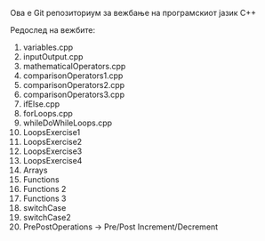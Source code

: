 Ова е Git репозиториум за вежбање на програмскиот јазик C++

Редослед на вежбите:
1. variables.cpp
2. inputOutput.cpp
3. mathematicalOperators.cpp
4. comparisonOperators1.cpp
5. comparisonOperators2.cpp
6. comparisonOperators3.cpp
7. ifElse.cpp
8. forLoops.cpp
9. whileDoWhileLoops.cpp
10. LoopsExercise1
11. LoopsExercise2
12. LoopsExercise3
13. LoopsExercise4
14. Arrays
15. Functions
16. Functions 2
17. Functions 3
18. switchCase
19. switchCase2
20. PrePostOperations -> Pre/Post Increment/Decrement
